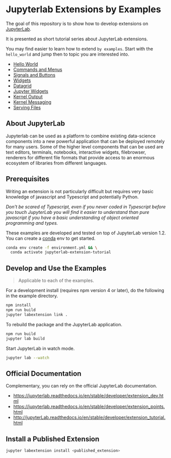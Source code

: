 # Jupyterlab Extensions by Examples

The goal of this repository is to show how to develop extensions
on [JupyterLab](https://github.com/jupyterlab/jupyterlab).

It is presented as short tutorial series about JupyterLab extensions. 

You may find easier to learn how to extend `by examples`. 
Start with the `hello_world` and jump then to topic you are interested into.

+ [Hello World](./hello_world)
+ [Commands and Menus](./commands_and_menus)
+ [Signals and Buttons](./signals_and_buttons)
+ [Widgets](./widgets)
+ [Datagrid](./datagrid) 
+ [Jupyter Widgets](./jupyter_widgets)
+ [Kernel Output](./kernel_output)
+ [Kernel Messaging](./kernel_messaging)
+ [Serving Files](./serving_files)

## About JupyterLab

Jupyterlab can be used as a platform to combine existing data-science components into a new
powerful application that can be deployed remotely for many users. Some of the
higher level components that can be used are text editors, terminals,
notebooks, interactive widgets, filebrowser, renderers for different file
formats that provide access to an enormous ecosystem of libraries from
different languages.

## Prerequisites

Writing an extension is not particularly difficult but requires very basic
knowledge of javascript and Typescript and potentially Python.

_Don't be scared of Typescript, even if you never coded in Typescript before you touch 
JupyterLab you will find it easier to understand than pure javascript if you have a 
basic understanding of object oriented programming and types._

These examples are developed and tested on top of JupyterLab version 1.2.
You can create a [conda](https://docs.conda.io/en/latest/miniconda.html) env to get started.

```bash
conda env create -f environment.yml && \
  conda activate jupyterlab-extension-tutorial
```

## Develop and Use the Examples

> Applicable to each of the examples.

For a development install (requires npm version 4 or later), do the following in the example directory.

```bash
npm install
npm run build
jupyter labextension link .
```

To rebuild the package and the JupyterLab application.

```bash
npm run build
jupyter lab build
```

Start JupyterLab in watch mode.

```bash
jupyter lab --watch
```

## Official Documentation

Complementary, you can rely on the official JupyterLab documentation.

* https://jupyterlab.readthedocs.io/en/stable/developer/extension_dev.html
* https://jupyterlab.readthedocs.io/en/stable/developer/extension_points.html
* http://jupyterLab.readthedocs.io/en/stable/developer/extension_tutorial.html

## Install a Published Extension

```bash
jupyter labextension install <published_extension>
```
